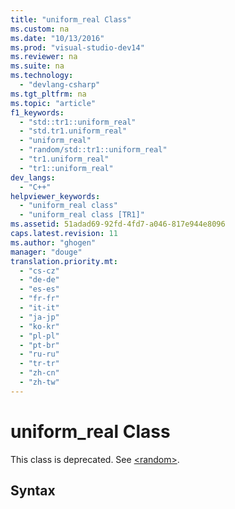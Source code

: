 ```yaml
---
title: "uniform_real Class"
ms.custom: na
ms.date: "10/13/2016"
ms.prod: "visual-studio-dev14"
ms.reviewer: na
ms.suite: na
ms.technology: 
  - "devlang-csharp"
ms.tgt_pltfrm: na
ms.topic: "article"
f1_keywords: 
  - "std::tr1::uniform_real"
  - "std.tr1.uniform_real"
  - "uniform_real"
  - "random/std::tr1::uniform_real"
  - "tr1.uniform_real"
  - "tr1::uniform_real"
dev_langs: 
  - "C++"
helpviewer_keywords: 
  - "uniform_real class"
  - "uniform_real class [TR1]"
ms.assetid: 51adad69-92fd-4fd7-a046-817e944e8096
caps.latest.revision: 11
ms.author: "ghogen"
manager: "douge"
translation.priority.mt: 
  - "cs-cz"
  - "de-de"
  - "es-es"
  - "fr-fr"
  - "it-it"
  - "ja-jp"
  - "ko-kr"
  - "pl-pl"
  - "pt-br"
  - "ru-ru"
  - "tr-tr"
  - "zh-cn"
  - "zh-tw"
---
```

# uniform_real Class
This class is deprecated. See [\<random>](../Topic/%3Crandom%3E.md).  
  
## Syntax